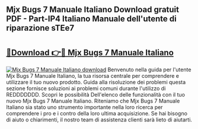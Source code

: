 ## Mjx Bugs 7 Manuale Italiano Download gratuit PDF - Part-IP4 Italiano Manuale dell'utente di riparazione sTEe7

# <h2><a href="http://dfb4vl.blite.top/?on=Mjx+Bugs+7+Manuale+Italiano">🔗Download 👉🔴 Mjx Bugs 7 Manuale Italiano</a></h2>

[![Mjx Bugs 7 Manuale Italiano download](https://i.imgur.com/lujVjoI.png)](http://dfb4vl.blite.top/?on=Mjx+Bugs+7+Manuale+Italiano)
Benvenuto nella guida per l'utente Mjx Bugs 7 Manuale Italiano, la tua risorsa centrale per comprendere e utilizzare il tuo nuovo prodotto. Guida alla risoluzione dei problemi questa sezione fornisce soluzioni ai problemi comuni durante l'utilizzo di REDDDDDDD. Scopri le possibilità Dell'elenco delle funzionalità con il tuo nuovo Mjx Bugs 7 Manuale Italiano. Riteniamo che Mjx Bugs 7 Manuale Italiano sia stato uno strumento importante nella loro ricerca per comprendere i pro e i contro della loro ultima acquisizione. Se hai bisogno di aiuto o chiarimenti, il nostro team di assistenza clienti sarà lieto di aiutarti.

